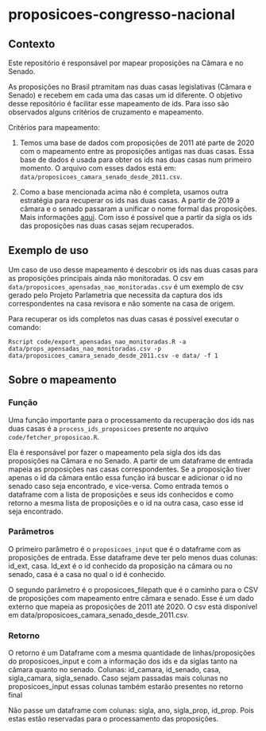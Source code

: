 # proposicoes-congresso-nacional

## Contexto
Este repositório é responsável por mapear proposições na Câmara e no Senado.

As proposições no Brasil ptramitam nas duas casas legislativas (Câmara e Senado) e recebem em cada uma das casas um id diferente. O objetivo desse repositório é facilitar esse mapeamento de ids. Para isso são observados alguns critérios de cruzamento e mapeamento.

Critérios para mapeamento:

1. Temos uma base de dados com proposições de 2011 até parte de 2020 com o mapeamento entre as proposições antigas nas duas casas. Essa base de dados é usada para obter os ids nas duas casas num primeiro momento. O arquivo com esses dados está em: `data/proposicoes_camara_senado_desde_2011.csv`.

2. Como a base mencionada acima não é completa, usamos outra estratégia para recuperar os ids nas duas casas. A partir de 2019 a câmara e o senado passaram a unificar o nome formal das proposições. Mais informações [aqui](https://www12.senado.leg.br/radio/1/noticia/2019/02/06/senado-e-camara-unificam-a-identificacao-das-proposicoes). Com isso é possível que a partir da sigla os ids das proposições nas duas casas sejam recuperados.

## Exemplo de uso

Um caso de uso desse mapeamento é descobrir os ids nas duas casas para as proposições principais ainda não monitoradas. O csv em `data/proposicoes_apensadas_nao_monitoradas.csv` é um exemplo de csv gerado pelo Projeto Parlametria que necessita da captura dos ids correspondentes na casa revisora e não somente na casa de origem.

Para recuperar os ids completos nas duas casas é possível executar o comando:

```
Rscript code/export_apensadas_nao_monitoradas.R -a data/props_apensadas_nao_monitoradas.csv -p data/proposicoes_camara_senado_desde_2011.csv -e data/ -f 1
```

## Sobre o mapeamento

### Função
Uma função importante para o processamento da recuperação dos ids nas duas casas é a `process_ids_proposicoes` presente no arquivo `code/fetcher_proposicao.R`.

Ela é responsável por fazer o mapeamento pela sigla dos ids das proposições na Câmara e no Senado. A partir de um dataframe de entrada mapeia as proposições nas casas correspondentes. Se a proposição tiver apenas o id da câmara então essa função irá buscar e adicionar o id no senado caso seja encontrado, e vice-versa. Como entrada temos o dataframe com a lista de proposições e seus ids conhecidos e como retorno a mesma lista de proposições e o id na outra casa, caso esse id seja encontrado. 

### Parâmetros

O primeiro parâmetro é o `proposicoes_input` que é o dataframe com as proposições de entrada. Esse dataframe deve ter pelo menos duas colunas: id_ext, casa. Id_ext é o id conhecido da proposição na câmara ou no senado, casa é a casa no qual o id é conhecido.

O segundo parâmetro é o proposicoes_filepath que é o caminho para o CSV de proposições com mapeamento entre câmara e senado. Esse é um dado externo que mapeia as proposições de 2011 até 2020. O csv está disponível em data/proposicoes_camara_senado_desde_2011.csv.

### Retorno

O retorno é um Dataframe com a mesma quantidade de linhas/proposições do proposicoes_input e com a informação dos ids e da siglas tanto na câmara quanto no senado. Colunas: id_camara, id_senado, casa, sigla_camara, sigla_senado. Caso sejam passadas mais colunas no proposicoes_input essas colunas também estarão presentes no retorno final

Não passe um dataframe com colunas: sigla, ano, sigla_prop, id_prop. Pois estas estão reservadas para o processamento das proposições.

